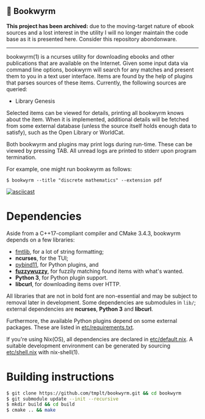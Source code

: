 📜 Bookwyrm
---

**This project has been archived:** due to the moving-target nature of ebook sources and a lost interest in the utility I will no longer maintain the code base as it is presented here. Consider this repository abondonware.

---

bookwyrm(1) is a ncurses utility for downloading ebooks and other publications that are available on the Internet.
Given some input data via command line options, bookwyrm will search for any matches and present them to you in a text user interface.
Items are found by the help of plugins that parses sources of these items. Currently, the following sources are queried:
* Library Genesis

Selected items can be viewed for details, printing all bookwyrm knows about the item. When it is implemented,
additional details will be fetched from some external database (unless the source itself holds enough data to satisfy),
such as the Open Library or WorldCat.

Both bookwyrm and plugins may print logs during run-time. These can be viewed by pressing TAB.
All unread logs are printed to stderr upon program termination.

For example, one might run bookwyrm as follows:

    $ bookwyrm --title "discrete mathematics" --extension pdf

[![asciicast](https://asciinema.org/a/248462.png)](https://asciinema.org/a/248462)

# Dependencies

Aside from a C++17-compliant compiler and CMake 3.4.3, bookwyrm depends on a few libraries:
* [fmtlib](http://fmtlib.net/latest/index.html), for a lot of string formatting;
* **ncurses**, for the TUI;
* [pybind11](https://github.com/pybind/pybind11), for Python plugins, and
* **[fuzzywuzzy](https://github.com/Tmplt/fuzzywuzzy)**, for fuzzily matching found items with what's wanted.
* **Python 3**, for Python plugin support.
* **libcurl**, for downloading items over HTTP.

All libraries that are not in bold font are non-essential and may be subject to removal later in development.
Some dependencies are submodules in `lib/`; external dependencies are **ncurses**, **Python 3** and **libcurl**.

Furthermore, the available Python plugins depend on some external packages.
These are listed in [etc/requirements.txt](etc/requirements.txt).

If you're using Nix(OS), all dependencies are declared in [etc/default.nix](etc/default.nix).
A suitable development environment can be generated by sourcing [etc/shell.nix](etc/shell.nix) with nix-shell(1).

# Building instructions

```sh
$ git clone https://github.com/tmplt/bookwyrm.git && cd bookwyrm
$ git submodule update --init --recursive
$ mkdir build && cd build
$ cmake .. && make
```

